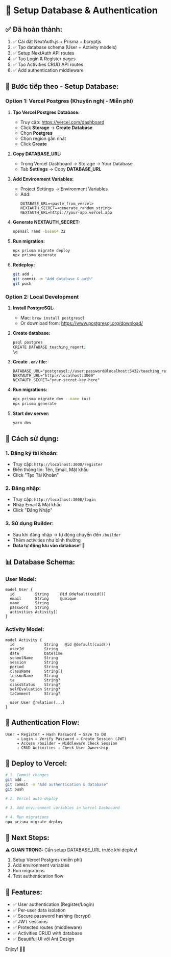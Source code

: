 # 🚀 Setup Database & Authentication

## ✅ Đã hoàn thành:

1. ✅ Cài đặt NextAuth.js + Prisma + bcryptjs
2. ✅ Tạo database schema (User + Activity models)
3. ✅ Setup NextAuth API routes
4. ✅ Tạo Login & Register pages
5. ✅ Tạo Activities CRUD API routes
6. ✅ Add authentication middleware

## 📝 Bước tiếp theo - Setup Database:

### **Option 1: Vercel Postgres (Khuyến nghị - Miễn phí)**

1. **Tạo Vercel Postgres Database:**
   - Truy cập: https://vercel.com/dashboard
   - Click **Storage** → **Create Database**
   - Chọn **Postgres**
   - Chọn region gần nhất
   - Click **Create**

2. **Copy DATABASE_URL:**
   - Trong Vercel Dashboard → Storage → Your Database
   - Tab **Settings** → Copy **DATABASE_URL**

3. **Add Environment Variables:**
   - Project Settings → Environment Variables
   - Add:
     ```
     DATABASE_URL=<paste_from_vercel>
     NEXTAUTH_SECRET=<generate_random_string>
     NEXTAUTH_URL=https://your-app.vercel.app
     ```

4. **Generate NEXTAUTH_SECRET:**
   ```bash
   openssl rand -base64 32
   ```

5. **Run migration:**
   ```bash
   npx prisma migrate deploy
   npx prisma generate
   ```

6. **Redeploy:**
   ```bash
   git add .
   git commit -m "Add database & auth"
   git push
   ```

### **Option 2: Local Development**

1. **Install PostgreSQL:**
   - Mac: `brew install postgresql`
   - Or download from: https://www.postgresql.org/download/

2. **Create database:**
   ```bash
   psql postgres
   CREATE DATABASE teaching_report;
   \q
   ```

3. **Create `.env` file:**
   ```env
   DATABASE_URL="postgresql://user:password@localhost:5432/teaching_report"
   NEXTAUTH_URL="http://localhost:3000"
   NEXTAUTH_SECRET="your-secret-key-here"
   ```

4. **Run migrations:**
   ```bash
   npx prisma migrate dev --name init
   npx prisma generate
   ```

5. **Start dev server:**
   ```bash
   yarn dev
   ```

## 🎯 Cách sử dụng:

### **1. Đăng ký tài khoản:**
- Truy cập: `http://localhost:3000/register`
- Điền thông tin: Tên, Email, Mật khẩu
- Click "Tạo Tài Khoản"

### **2. Đăng nhập:**
- Truy cập: `http://localhost:3000/login`
- Nhập Email & Mật khẩu
- Click "Đăng Nhập"

### **3. Sử dụng Builder:**
- Sau khi đăng nhập → tự động chuyển đến `/builder`
- Thêm activities như bình thường
- **Data tự động lưu vào database!** 🎉

## 📊 Database Schema:

### **User Model:**
```prisma
model User {
  id         String     @id @default(cuid())
  email      String     @unique
  name       String
  password   String
  activities Activity[]
}
```

### **Activity Model:**
```prisma
model Activity {
  id             String   @id @default(cuid())
  userId         String
  date           DateTime
  schoolName     String
  session        String
  period         String
  className      String[]
  lessonName     String
  ta             String?
  classStatus    String?
  selfEvaluation String?
  taComment      String?
  
  user User @relation(...)
}
```

## 🔐 Authentication Flow:

```
User → Register → Hash Password → Save to DB
     → Login → Verify Password → Create Session (JWT)
     → Access /builder → Middleware Check Session
     → CRUD Activities → Check User Ownership
```

## 🚀 Deploy to Vercel:

```bash
# 1. Commit changes
git add .
git commit -m "Add authentication & database"
git push

# 2. Vercel auto-deploy

# 3. Add environment variables in Vercel Dashboard

# 4. Run migrations
npx prisma migrate deploy
```

## 📝 Next Steps:

⚠️ **QUAN TRỌNG:** Cần setup DATABASE_URL trước khi deploy!

1. Setup Vercel Postgres (miễn phí)
2. Add environment variables
3. Run migrations
4. Test authentication flow

## 🎉 Features:

- ✅ User authentication (Register/Login)
- ✅ Per-user data isolation
- ✅ Secure password hashing (bcrypt)
- ✅ JWT sessions
- ✅ Protected routes (middleware)
- ✅ Activities CRUD with database
- ✅ Beautiful UI với Ant Design

Enjoy! 🚀✨

